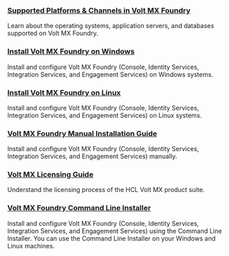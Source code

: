 
### [Supported Platforms & Channels in Volt MX Foundry](voltmxplatform_supported_devices_os_browsers/Content/Introduction.md)
Learn about the operating systems, application servers, and databases supported on Volt MX Foundry.

### [Install Volt MX Foundry on Windows](voltmx_foundry_windows_install_guide/Content/Introduction.md)
Install and configure Volt MX Foundry (Console, Identity Services, Integration Services, and Engagement Services) on Windows systems.

### [Install Volt MX Foundry on Linux](voltmx_foundry_linux_install_guide/Content/Introduction.md)
Install and configure Volt MX Foundry (Console, Identity Services, Integration Services, and Engagement Services) on Linux systems.

### [Volt MX Foundry Manual Installation Guide](voltmx_foundry_manual_install_guide/Content/Introduction.md)
Install and configure Volt MX Foundry (Console, Identity Services, Integration Services, and Engagement Services) manually.

### [Volt MX Licensing Guide](voltmx_licensing_guide/Content/Homepage.md)
Understand the licensing process of the HCL Volt MX product suite.

### [Volt MX Foundry Command Line Installer](voltmx_licensing_guide/Content/voltmxfoundry_cli/Content/Introduction.md)
Install and configure Volt MX Foundry (Console, Identity Services, Integration Services, and Engagement Services) using the Command Line Installer. You can use the Command Line Installer on your Windows and Linux machines.
